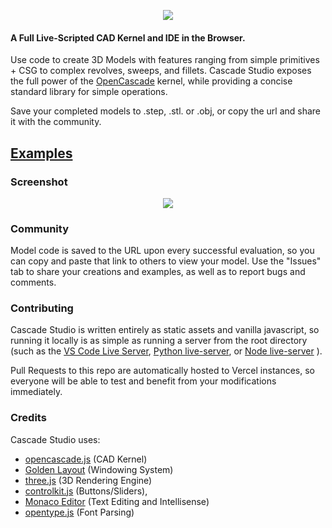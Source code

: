 <p align="center">
  <a href="https://zalo.github.io/CascadeStudio/"><img src="https://zalo.github.io/CascadeStudio/icon/CascadeStudioBanner-1257x519.png" href></a>
</p>

#### A Full Live-Scripted CAD Kernel and IDE in the Browser.

Use code to create 3D Models with features ranging from simple primitives + CSG to complex revolves, sweeps, and fillets.  Cascade Studio exposes the full power of the [OpenCascade](http://opencascade.com/) kernel, while providing a concise standard library for simple operations.

Save your completed models to .step, .stl. or .obj, or copy the url and share it with the community.

## [Examples](https://github.com/zalo/CascadeStudio/issues/5)

### Screenshot

<p align="center">
  <a href="https://zalo.github.io/CascadeStudio/"><img src="https://zalo.github.io/CascadeStudio/icon/CascadeStudioScreenshot.png" href></a>
</p>

### Community

Model code is saved to the URL upon every successful evaluation, so you can copy and paste that link to others to view your model.  Use the "Issues" tab to share your creations and examples, as well as to report bugs and comments.

### Contributing

Cascade Studio is written entirely as static assets and vanilla javascript, so running it locally is as simple as running a server from the root directory (such as the [VS Code Live Server](https://github.com/ritwickdey/vscode-live-server), [Python live-server](https://pypi.org/project/live-server/), or [Node live-server](https://www.npmjs.com/package/live-server) ).

Pull Requests to this repo are automatically hosted to Vercel instances, so everyone will be able to test and benefit from your modifications immediately.

### Credits

Cascade Studio uses:

 - [opencascade.js](https://github.com/donalffons/opencascade.js) (CAD Kernel)
 - [Golden Layout](https://github.com/golden-layout/golden-layout) (Windowing System)
 - [three.js](https://github.com/mrdoob/three.js/) (3D Rendering Engine)
 - [controlkit.js](https://github.com/automat/controlkit.js) (Buttons/Sliders),
 - [Monaco Editor](https://github.com/microsoft/monaco-editor) (Text Editing and Intellisense)
 - [opentype.js](https://github.com/opentypejs/opentype.js) (Font Parsing)
